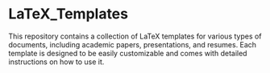 # LaTeX_Templates
This repository contains a collection of LaTeX templates for various types of documents, including academic papers, presentations, and resumes. Each template is designed to be easily customizable and comes with detailed instructions on how to use it.
